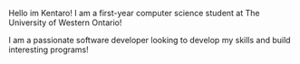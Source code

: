Hello im  Kentaro! I am a first-year computer science student at The University of Western Ontario!

I am a passionate software developer looking to develop my skills and build interesting programs!
